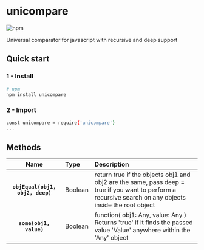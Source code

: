 # unicompare

![npm](https://img.shields.io/npm/v/unicompare)

Universal comparator for javascript with recursive and deep support

## Quick start

### 1 - Install

``` bash
# npm
npm install unicompare
```

### 2 - Import
``` bash
const unicompare = require('unicompare')
...
```

## Methods

|Name|Type|Description
|:--:|:-----|:-----|
|**`objEqual(obj1, obj2, deep)`**|Boolean| return true if the objects obj1 and obj2 are the same, pass deep = true if you want to perform a recursive search on any objects inside the root object
|**`some(obj1, value)`**|Boolean| function( obj1: Any, value: Any ) Returns 'true' if it finds the passed value 'Value' anywhere within the 'Any' object
